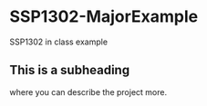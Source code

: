 # SSP1302-MajorExample
SSP1302 in class example

## This is a subheading 
where you can describe the project more. 
